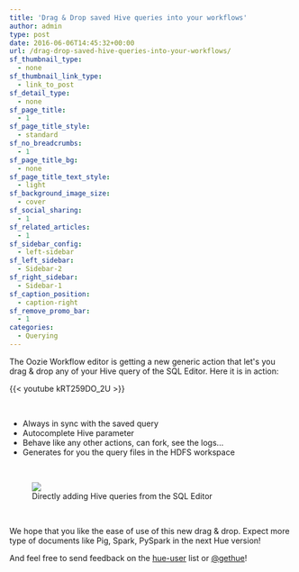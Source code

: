 ```yaml
---
title: 'Drag & Drop saved Hive queries into your workflows'
author: admin
type: post
date: 2016-06-06T14:45:32+00:00
url: /drag-drop-saved-hive-queries-into-your-workflows/
sf_thumbnail_type:
  - none
sf_thumbnail_link_type:
  - link_to_post
sf_detail_type:
  - none
sf_page_title:
  - 1
sf_page_title_style:
  - standard
sf_no_breadcrumbs:
  - 1
sf_page_title_bg:
  - none
sf_page_title_text_style:
  - light
sf_background_image_size:
  - cover
sf_social_sharing:
  - 1
sf_related_articles:
  - 1
sf_sidebar_config:
  - left-sidebar
sf_left_sidebar:
  - Sidebar-2
sf_right_sidebar:
  - Sidebar-1
sf_caption_position:
  - caption-right
sf_remove_promo_bar:
  - 1
categories:
  - Querying
---
```


The Oozie Workflow editor is getting a new generic action that let's you drag & drop any of your Hive query of the SQL Editor. Here it is in action:

{{< youtube kRT259DO_2U >}}

&nbsp;

- Always in sync with the saved query
- Autocomplete Hive parameter
- Behave like any other actions, can fork, see the logs...
- Generates for you the query files in the HDFS workspace

&nbsp;

<figure><a href="https://cdn.gethue.com/uploads/2016/06/oozie-dd-hive-1024x560.png"><img src="https://cdn.gethue.com/uploads/2016/06/oozie-dd-hive-1024x560.png" /></a><figcaption>Directly adding Hive queries from the SQL Editor</figcaption></figure>

&nbsp;

We hope that you like the ease of use of this new drag & drop. Expect more type of documents like Pig, Spark, PySpark in the next Hue version!

And feel free to send feedback on the [hue-user][2] list or [@gethue][3]!

[1]: https://cdn.gethue.com/uploads/2016/06/oozie-dd-hive.png
[2]: http://groups.google.com/a/cloudera.org/group/hue-user
[3]: https://twitter.com/gethue
